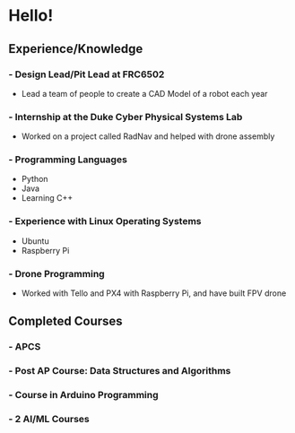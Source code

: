 # Hello!

## Experience/Knowledge
### - Design Lead/Pit Lead at FRC6502
- Lead a team of people to create a CAD Model of a robot each year
### - Internship at the Duke Cyber Physical Systems Lab
- Worked on a project called RadNav and helped with drone assembly
### - Programming Languages
- Python
- Java
- Learning C++
### - Experience with Linux Operating Systems
- Ubuntu
- Raspberry Pi
### - Drone Programming
- Worked with Tello and PX4 with Raspberry Pi, and have built FPV drone

## Completed Courses
### - APCS
### - Post AP Course: Data Structures and Algorithms
### - Course in Arduino Programming
### - 2 AI/ML Courses
<!--
**A0Prakash/A0Prakash** is a ✨ _special_ ✨ repository because its `README.md` (this file) appears on your GitHub profile.

Here are some ideas to get you started:

- 🔭 I’m currently working on ...
- 🌱 I’m currently learning ...
- 👯 I’m looking to collaborate on ...
- 🤔 I’m looking for help with ...
- 💬 Ask me about ...
- 📫 How to reach me: ...
- 😄 Pronouns: ...
- ⚡ Fun fact: ...
-->
